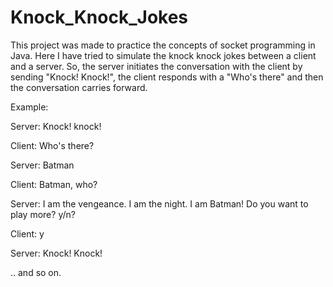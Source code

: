 # Knock_Knock_Jokes

This project was made to practice the concepts of socket programming in Java. 
Here I have tried to simulate the knock knock jokes between a client and a server.
So, the server initiates the conversation with the client by sending "Knock! Knock!", the client responds with a "Who's there" and then 
the conversation carries forward.



Example:

Server: Knock! knock!

Client: Who's there?

Server: Batman

Client: Batman, who?

Server: I am the vengeance. I am the night. I am Batman! Do you want to play more? y/n?

Client: y

Server: Knock! Knock!

.. and so on.
